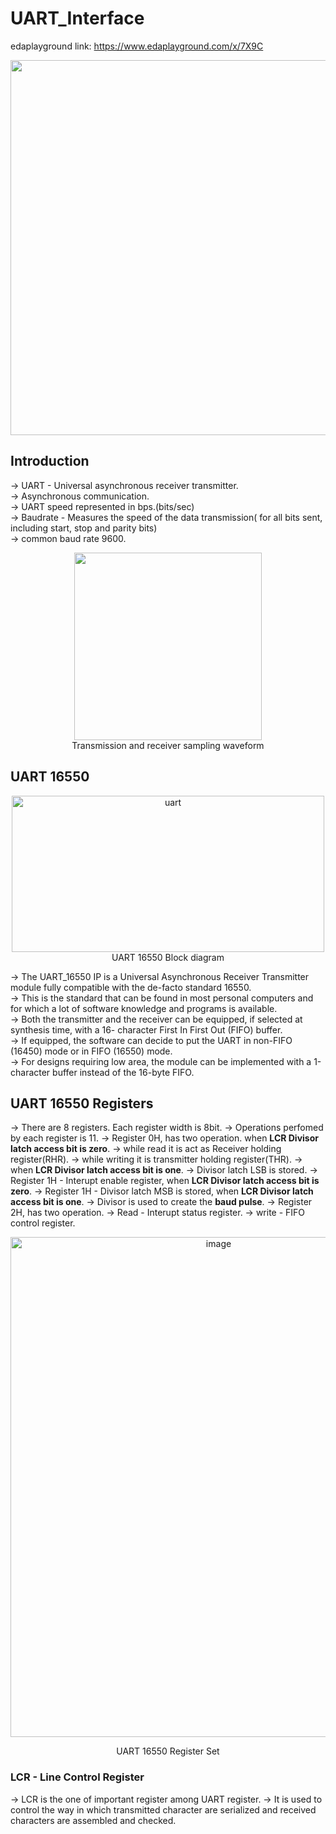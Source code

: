 # UART_Interface
edaplayground link: https://www.edaplayground.com/x/7X9C
<div align="center">
  <image width="600" src = "https://github.com/user-attachments/assets/42766639-f7b7-4d0d-8279-9aca0bed53b6">  
</div>  
    
## Introduction
-> UART - Universal asynchronous receiver transmitter.  
-> Asynchronous communication.  
-> UART speed represented in bps.(bits/sec)  
-> Baudrate - Measures the speed of the data transmission( for all bits sent, including start, stop and parity bits)  
-> common baud rate 9600.  
<div align="center">
  <img height="300" src = "https://github.com/user-attachments/assets/b6933df7-1a88-41cb-b040-69d381206408"/>  
</div>  
<div align="center">
  Transmission and receiver sampling waveform
</div>  

## UART 16550
<div align="center">
  <img width="500" height="250" alt="uart" src="https://github.com/user-attachments/assets/fc1d450e-876c-40e0-90a2-56a8e9fb6108" />
</div>  
<div align="center">
  UART 16550 Block diagram
</div>   

-> The UART_16550 IP is a Universal Asynchronous Receiver Transmitter module fully compatible with the de-facto standard 16550.  
-> This is the standard that can be found in most personal computers and for which a lot of software knowledge and programs is available.  
-> Both the transmitter and the receiver can be equipped, if selected at synthesis time, with a 16- character First In First Out (FIFO) buffer.  
-> If equipped, the software can decide to put the UART in non-FIFO (16450) mode or in FIFO (16550) mode.  
-> For designs requiring low area, the module can be implemented with a 1-character buffer instead of the 16-byte FIFO.  

## UART 16550 Registers
-> There are 8 registers. Each register width is 8bit.
-> Operations perfomed by each register is 11.
-> Register 0H, has two operation. when **LCR Divisor latch access bit is zero**.
   -> while read it is act as Receiver holding register(RHR).
   -> while writing it is transmitter holding register(THR).
-> when **LCR Divisor latch access bit is one**.
   -> Divisor latch LSB is stored.
-> Register 1H - Interupt enable register, when **LCR Divisor latch access bit is zero**.
-> Register 1H - Divisor latch MSB is stored, when **LCR Divisor latch access bit is one**.
-> Divisor is used to create the **baud pulse**.
-> Register 2H, has two operation.
   -> Read - Interupt status register.
   -> write - FIFO control register.

<div align="center">
  <img width="650" height="800" alt="image" src="https://github.com/user-attachments/assets/c0a50c49-dc58-48eb-84a3-121166b58a44" />  
  
  UART 16550 Register Set
</div> 

### LCR - Line Control Register
-> LCR is the one of important register among UART register.
-> It is used to control the way in which transmitted character are serialized and received characters are assembled and checked.






